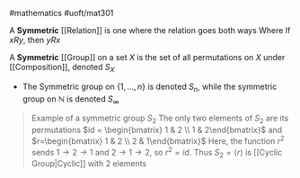 #mathematics 
#uoft/mat301 

A **Symmetric** [[Relation]] is one where the relation goes both ways
Where If $xRy$, then $yRx$

A **Symmetric** [[Group]] on a set $X$ is the set of all permutations on $X$ under [[Composition]], denoted $S_{X}$
- The Symmetric group on $\{1,...,n\}$ is denoted $S_{n}$, while the symmetric group on $\mathbb{N}$ is denoted $S_{\infty}$ 

> Example of a symmetric group $S_{2}$
> 	The only two elements of $S_{2}$ are its permutations 
> 	$id = \begin{bmatrix} 1 & 2 \\ 1 & 2\end{bmatrix}$ and $r=\begin{bmatrix} 1 & 2 \\ 2 & 1\end{bmatrix}$
> 		Here, the function $r^{2}$ sends $1\rightarrow 2\rightarrow 1$ and $2\rightarrow 1\rightarrow 2$, so $r^{2}=id$. 
> 		Thus $S_{2}=\langle r\rangle$ is [[Cyclic Group|Cyclic]] with 2 elements